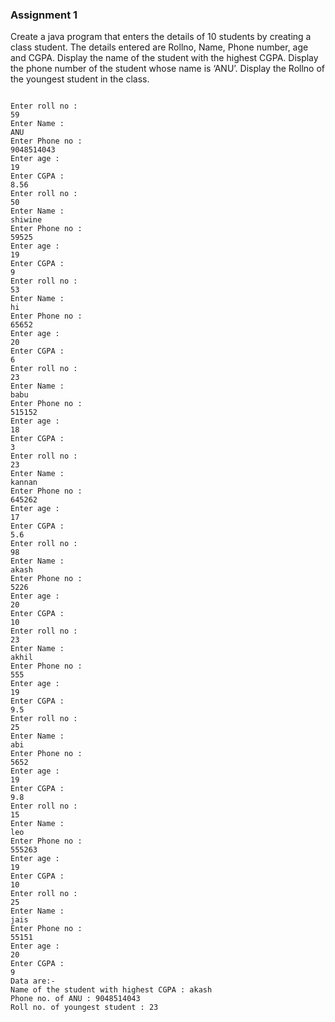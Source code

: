 ### Assignment 1

Create a java program that enters the details of 10 students by creating a class student. The details
entered are Rollno, Name, Phone number, age and CGPA. Display the name of the student with the
highest CGPA. Display the phone number of the student whose name is ‘ANU’. Display the Rollno of
the youngest student in the class.

```

Enter roll no :
59
Enter Name : 
ANU
Enter Phone no : 
9048514043
Enter age : 
19
Enter CGPA : 
8.56
Enter roll no : 
50
Enter Name : 
shiwine
Enter Phone no : 
59525
Enter age : 
19
Enter CGPA : 
9
Enter roll no : 
53
Enter Name : 
hi
Enter Phone no : 
65652
Enter age : 
20
Enter CGPA : 
6
Enter roll no : 
23
Enter Name : 
babu
Enter Phone no : 
515152
Enter age : 
18 
Enter CGPA : 
3
Enter roll no : 
23
Enter Name : 
kannan
Enter Phone no : 
645262
Enter age : 
17
Enter CGPA : 
5.6
Enter roll no : 
98
Enter Name : 
akash 
Enter Phone no : 
5226
Enter age : 
20
Enter CGPA : 
10
Enter roll no : 
23
Enter Name : 
akhil
Enter Phone no : 
555
Enter age : 
19
Enter CGPA : 
9.5
Enter roll no : 
25
Enter Name : 
abi
Enter Phone no : 
5652
Enter age : 
19
Enter CGPA : 
9.8
Enter roll no : 
15
Enter Name : 
leo
Enter Phone no : 
555263
Enter age : 
19
Enter CGPA : 
10
Enter roll no : 
25
Enter Name : 
jais
Enter Phone no : 
55151
Enter age :
20
Enter CGPA :
9
Data are:-
Name of the student with highest CGPA : akash
Phone no. of ANU : 9048514043
Roll no. of youngest student : 23
```  
